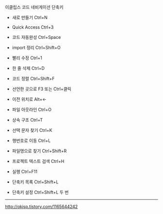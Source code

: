 이클립스 코드 네비게이션 단축키

  * 새로 만들기 Ctrl+N
  * Quick Access Ctrl+3
  * 코드 자동완성 Ctrl+Space
  * import 정리 Ctrl+Shift+O
  * 빨리 수정 Ctrl+1
  * 한 줄 삭제 Ctrl+D
  * 코드 정렬 Ctrl+Shift+F


  * 선언한 곳으로 F3 또는 Ctrl+클릭
  * 이전 위치로 Alt+←
  * 파일 아웃라인 Ctrl+O
  * 상속 구조 Ctrl+T
  * 선택 문자 찾기 Ctrl+K
  * 행번호로 이동 Ctrl+L
  * 파일명으로 찾기 Ctrl+Shift+R
  * 프로젝트 텍스트 검색 Ctrl+H

  * 실행 Ctrl+F11
  * 단축키 목록 Ctrl+Shift+L
  * 단축키 설정 Ctrl+Shift+L 두 번


---

http://okjsp.tistory.com/1165644242